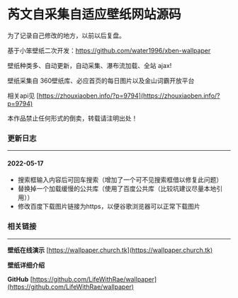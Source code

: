 芮文自采集自适应壁纸网站源码
========
为了记录自己修改的地方，以前以后复盘。

基于小笨壁纸二次开发：https://github.com/water1996/xben-wallpaper

壁纸种类多、自动更新，自动采集、瀑布流加载、全站 ajax!

壁纸采集自 360壁纸库、必应首页的每日图片以及金山词霸开放平台

相关api见 [https://zhouxiaoben.info/?p=9794](https://zhouxiaoben.info/?p=9794) 

本作品禁止任何形式的倒卖，转载请注明出处！

### 更新日志
-----
#### 2022-05-17
* 搜索框输入内容后可回车搜索（增加了一个可不见搜索框借以修复此问题）
* 替换掉一个加载缓慢的公共库（使用了百度公共库（比较坑建议尽量本地引用））
* 修改百度下载图片链接为https，以便谷歌浏览器可以正常下载图片

### 相关链接
-----
**壁纸在线演示** [https://wallpaper.church.tk](https://wallpaper.church.tk)

**壁纸详细介绍** 

**GitHub** [https://github.com/LifeWithRae/wallpaper](https://github.com/LifeWithRae/wallpaper)
